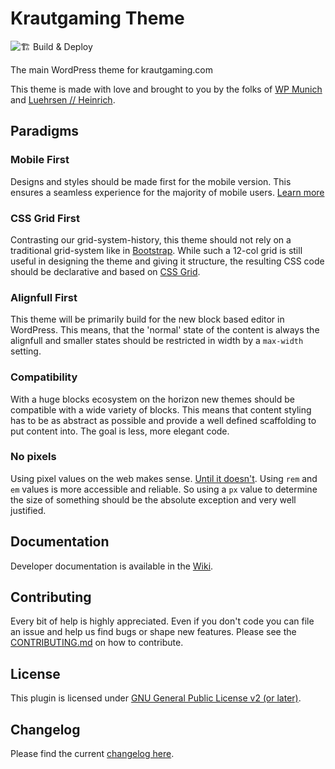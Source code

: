# Krautgaming Theme

![🏗 Build & Deploy](https://github.com/luehrsenheinrich/krautgaming-theme/workflows/%F0%9F%8F%97%20Build%20&%20Deploy/badge.svg)

The main WordPress theme for krautgaming.com

This theme is made with love and brought to you by the folks of [WP Munich](http://www.wp-munich.de) and [Luehrsen // Heinrich](http://www.luehrsen-heinrich.de).

## Paradigms

### Mobile First
Designs and styles should be made first for the mobile version. This ensures a seamless experience for the majority of mobile users. [Learn more](https://en.ryte.com/wiki/Mobile_First)

### CSS Grid First
Contrasting our grid-system-history, this theme should not rely on a traditional grid-system like in [Bootstrap](https://getbootstrap.com/docs/4.0/layout/grid/). While such a 12-col grid is still useful in designing the theme and giving it structure, the resulting CSS code should be declarative and based on [CSS Grid](https://css-tricks.com/snippets/css/complete-guide-grid/).

### Alignfull First
This theme will be primarily build for the new block based editor in WordPress. This means, that the 'normal' state of the content is always the alignfull and smaller states should be restricted in width by a `max-width` setting.

### Compatibility
With a huge blocks ecosystem on the horizon new themes should be compatible with a wide variety of blocks. This means that content styling has to be as abstract as possible and provide a well defined scaffolding to put content into. The goal is less, more elegant code.

### No pixels
Using pixel values on the web makes sense. [Until it doesn't](https://engageinteractive.co.uk/blog/em-vs-rem-vs-px). Using `rem` and `em` values is more accessible and reliable. So using a `px` value to determine the size of something should be the absolute exception and very well justified.

## Documentation

Developer documentation is available in the [Wiki](./../../wiki).

## Contributing

Every bit of help is highly appreciated. Even if you don't code you can file an issue and help us find bugs or shape new features. Please see the [CONTRIBUTING.md](./CONTRIBUTING.md) on how to contribute.

## License

This plugin is licensed under [GNU General Public License v2 (or later)](./LICENSE.md).

## Changelog

Please find the current [changelog here](./../../releases).
